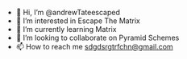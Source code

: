 - 👋 Hi, I’m @andrewTateescaped
- 👀 I’m interested in Escape The Matrix 
- 🌱 I’m currently learning Matrix
- 💞️ I’m looking to collaborate on Pyramid Schemes
- 📫 How to reach me sdgdsrgtrfchn@gmail.com


<!---
andrewTateescaped/andrewTateescaped is a ✨ special ✨ repository because its `README.md` (this file) appears on your GitHub profile.
You can click the Preview link to take a look at your changes.
--->
